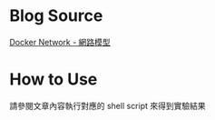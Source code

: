 # Blog Source
[Docker Network - 網路模型](https://www.hwchiu.com/docker-network-model.html)


# How to Use
請參閱文章內容執行對應的 shell script 來得到實驗結果
